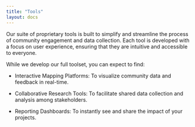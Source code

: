 ```yaml
---
title: "Tools"
layout: docs
---
```


Our suite of proprietary tools is built to simplify and streamline the process of community engagement and data collection. Each tool is developed with a focus on user experience, ensuring that they are intuitive and accessible to everyone.

While we develop our full toolset, you can expect to find:

* Interactive Mapping Platforms: To visualize community data and feedback in real-time.

* Collaborative Research Tools: To facilitate shared data collection and analysis among stakeholders.

* Reporting Dashboards: To instantly see and share the impact of your projects.
